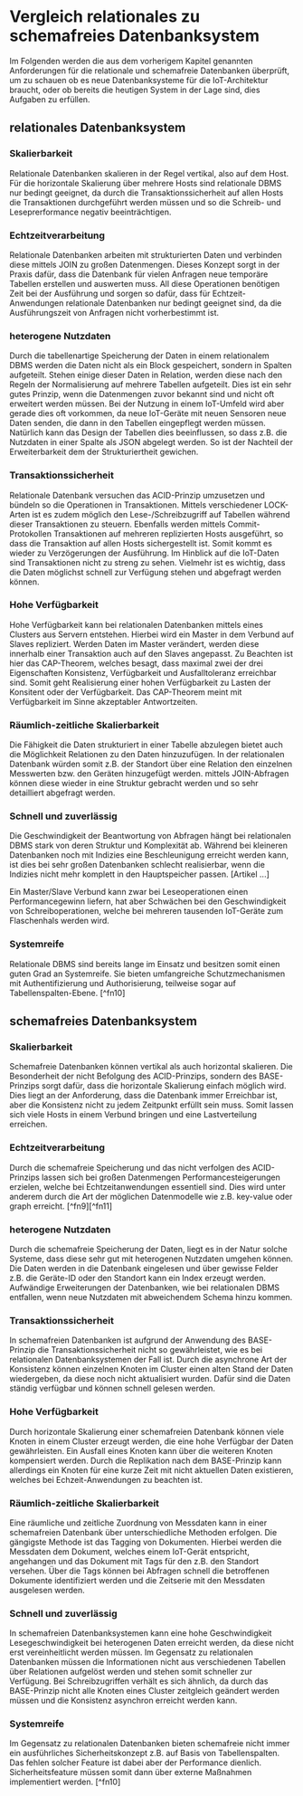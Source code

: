 # Vergleich relationales zu schemafreies Datenbanksystem

Im Folgenden werden die aus dem vorherigem Kapitel genannten Anforderungen für die relationale und schemafreie Datenbanken überprüft, um zu schauen ob es neue Datenbanksysteme für die IoT-Architektur braucht, oder ob bereits die heutigen System in der Lage sind, dies Aufgaben zu erfüllen.

## relationales Datenbanksystem
### Skalierbarkeit
Relationale Datenbanken skalieren in der Regel vertikal, also auf dem Host. Für die horizontale Skalierung über mehrere Hosts sind relationale DBMS nur bedingt geeignet, da durch die Transaktionssicherheit auf allen Hosts die Transaktionen durchgeführt werden müssen und so die Schreib- und Leseprerformance negativ beeinträchtigen.

### Echtzeitverarbeitung
Relationale Datenbanken arbeiten mit strukturierten Daten und verbinden diese mittels JOIN zu großen Datenmengen. Dieses Konzept sorgt in der Praxis dafür, dass die Datenbank für vielen Anfragen neue temporäre Tabellen erstellen und auswerten muss. All diese Operationen benötigen Zeit bei der Ausführung und sorgen so dafür, dass für Echtzeit-Anwendungen relationale Datenbanken nur bedingt geeignet sind, da die Ausführungszeit von Anfragen nicht vorherbestimmt ist.

### heterogene Nutzdaten
Durch die tabellenartige Speicherung der Daten in einem relationalem DBMS werden die Daten nicht als ein Block gespeichert, sondern in Spalten aufgeteilt. Stehen einige dieser Daten in Relation, werden diese nach den Regeln der Normalisierung auf mehrere Tabellen aufgeteilt. Dies ist ein sehr gutes Prinzip, wenn die Datenmengen zuvor bekannt sind und nicht oft erweitert werden müssen. Bei der Nutzung in einem IoT-Umfeld wird aber gerade dies oft vorkommen, da neue IoT-Geräte mit neuen Sensoren neue Daten senden, die dann in den Tabellen eingepflegt werden müssen. Natürlich kann das Design der Tabellen dies beeinflussen, so dass z.B. die Nutzdaten in einer Spalte als JSON abgelegt werden. So ist der Nachteil der Erweiterbarkeit dem der Strukturiertheit gewichen.

### Transaktionssicherheit
Relationale Datenbank versuchen das ACID-Prinzip umzusetzen und bündeln so die Operationen in Transaktionen. Mittels verschiedener LOCK-Arten ist es zudem möglich den Lese-/Schreibzugriff auf Tabellen während dieser Transaktionen zu steuern. Ebenfalls werden mittels Commit-Protokollen Transaktionen auf mehreren replizierten Hosts ausgeführt, so dass die Transaktion auf allen Hosts sichergestellt ist. Somit kommt es wieder zu Verzögerungen der Ausführung. Im Hinblick auf die IoT-Daten sind Transaktionen nicht zu streng zu sehen. Vielmehr ist es wichtig, dass die Daten möglichst schnell zur Verfügung stehen und abgefragt werden können.

### Hohe Verfügbarkeit
Hohe Verfügbarkeit kann bei relationalen Datenbanken mittels eines Clusters aus Servern entstehen. Hierbei wird ein Master in dem Verbund auf Slaves repliziert. Werden Daten im Master verändert, werden diese innerhalb einer Transaktion auch auf den Slaves angepasst. Zu Beachten ist hier das CAP-Theorem, welches besagt, dass maximal zwei der drei Eigenschaften Konsistenz, Verfügbarkeit und Ausfalltoleranz  erreichbar sind. Somit geht Realisierung einer hohen Verfügbarkeit zu Lasten der Konsitent oder der Verfügbarkeit. Das CAP-Theorem meint mit Verfügbarkeit im Sinne akzeptabler Antwortzeiten.

### Räumlich-zeitliche Skalierbarkeit
Die Fähigkeit die Daten strukturiert in einer Tabelle abzulegen bietet auch die Möglichkeit Relationen zu den Daten hinzuzufügen. In der relationalen Datenbank würden somit z.B. der Standort über eine Relation den einzelnen Messwerten bzw. den Geräten hinzugefügt werden. mittels JOIN-Abfragen können diese wieder in eine Struktur gebracht werden und so sehr detailliert abgefragt werden.

### Schnell und zuverlässig
Die Geschwindigkeit der Beantwortung von Abfragen hängt bei relationalen DBMS stark von deren Struktur und Komplexität ab. Während bei kleineren Datenbanken noch mit Indizies eine Beschleunigung erreicht werden kann, ist dies bei sehr großen Datenbanken schlecht realisierbar, wenn die Indizies nicht mehr komplett in den Hauptspeicher passen.
[Artikel ...]

Ein Master/Slave Verbund kann zwar bei Leseoperationen einen Performancegewinn liefern, hat aber Schwächen bei den Geschwindigkeit von Schreiboperationen, welche bei mehreren tausenden IoT-Geräte zum Flaschenhals werden wird.

### Systemreife
Relationale DBMS sind bereits lange im Einsatz und besitzen somit einen guten Grad an Systemreife. Sie bieten umfangreiche Schutzmechanismen mit Authentifizierung und Authorisierung, teilweise sogar auf Tabellenspalten-Ebene.
[^fn10]




## schemafreies Datenbanksystem
### Skalierbarkeit
Schemafreie Datenbanken können vertikal als auch horizontal skalieren. Die Besonderheit der nicht Befolgung des ACID-Prinzips, sondern des BASE-Prinzips sorgt dafür, dass die horizontale Skalierung einfach möglich wird. Dies liegt an der Anforderung, dass die Datenbank immer Erreichbar ist, aber die Konsistenz nicht zu jedem Zeitpunkt erfüllt sein muss. Somit lassen sich viele Hosts in einem Verbund bringen und eine Lastverteilung erreichen.

### Echtzeitverarbeitung
Durch die schemafreie Speicherung und das nicht verfolgen des ACID-Prinzips lassen sich bei großen Datenmengen Performancesteigerungen erzielen, welche bei Echtzeitanwendungen essentiell sind. Dies wird unter anderem durch die Art der möglichen Datenmodelle wie z.B. key-value oder graph erreicht.
[^fn9][^fn11]

### heterogene Nutzdaten
Durch die schemafreie Speicherung der Daten, liegt es in der Natur solche Systeme, dass diese sehr gut mit heterogenen Nutzdaten umgehen können. Die Daten werden in die Datenbank eingelesen und über gewisse Felder z.B. die Geräte-ID oder den Standort kann ein Index erzeugt werden. Aufwändige Erweiterungen der Datenbanken, wie bei relationalen DBMS entfallen, wenn neue Nutzdaten mit abweichendem Schema hinzu kommen.

### Transaktionssicherheit
In schemafreien Datenbanken ist aufgrund der Anwendung des BASE-Prinzip die Transaktionssicherheit nicht so gewährleistet, wie es bei relationalen Datenbanksystemen der Fall ist. Durch die asynchrone Art der Konsistenz können einzelnen Knoten im Cluster einen alten Stand der Daten wiedergeben, da diese noch nicht aktualisiert wurden. Dafür sind die Daten ständig verfügbar und können schnell gelesen werden.

### Hohe Verfügbarkeit
Durch horizontale Skalierung einer schemafreien Datenbank können viele Knoten in einem Cluster erzeugt werden, die eine hohe Verfügbar der Daten gewährleisten. Ein Ausfall eines Knoten kann über die weiteren Knoten kompensiert werden. Durch die Replikation nach dem BASE-Prinzip kann allerdings ein Knoten für eine kurze Zeit mit nicht aktuellen Daten existieren, welches bei Echzeit-Anwendungen zu beachten ist.

### Räumlich-zeitliche Skalierbarkeit
Eine räumliche und zeitliche Zuordnung von Messdaten kann in einer schemafreien Datenbank über unterschiedliche Methoden erfolgen. Die gängigste Methode ist das Tagging von Dokumenten. Hierbei werden die Messdaten dem Dokument, welches einem IoT-Gerät entspricht, angehangen und das Dokument mit Tags für den z.B. den Standort versehen. Über die Tags können bei Abfragen schnell die betroffenen Dokumente identifiziert werden und die Zeitserie mit den Messdaten ausgelesen werden.

### Schnell und zuverlässig
In schemafreien Datenbanksystemen kann eine hohe Geschwindigkeit Lesegeschwindigkeit bei heterogenen Daten erreicht werden, da diese nicht erst vereinheitlicht werden müssen. Im Gegensatz zu relationalen Datenbanken müssen die Informationen nicht aus verschiedenen Tabellen über Relationen aufgelöst werden und stehen somit schneller zur Verfügung. Bei Schreibzugriffen verhält es sich ähnlich, da durch das BASE-Prinzip nicht alle Knoten eines Cluster zeitgleich geändert werden müssen und die Konsistenz asynchron erreicht werden kann.

### Systemreife
Im Gegensatz zu relationalen Datenbanken bieten schemafreie nicht immer ein ausführliches Sicherheitskonzept z.B. auf Basis von Tabellenspalten. Das fehlen solcher Feature ist dabei aber der Performance dienlich. Sicherheitsfeature müssen somit dann über externe Maßnahmen implementiert werden.
[^fn10]
